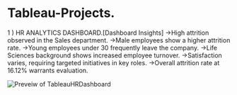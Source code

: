 # Tableau-Projects.
1 ) HR ANALYTICS DASHBOARD.[Dashboard  Insights]
  ->High attrition observed in the Sales department.
  ->Male employees show a higher attrition rate.
  ->Young employees under 30 frequently leave the company.
  ->Life Sciences background shows increased employee turnover.
  ->Satisfaction varies, requiring targeted initiatives in key roles.
  ->Overall attrition rate at 16.12% warrants evaluation.
  
![Preveiw of TableauHRDashboard](https://github.com/user-attachments/assets/23c880a1-45db-4cd6-83c8-bd3e59cd8791)






